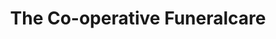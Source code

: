 ---
title: "The Co-operative Funeralcare"
url: /barkingside-ilford/the-co-operative-funeralcare/
shop: funeral directors
---